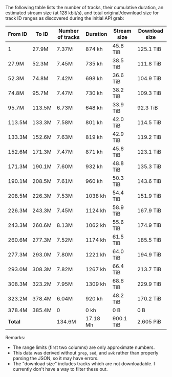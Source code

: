 The following table lists the number of tracks, their cumulative duration, an estimated stream size (at 128 kbit/s), and total original/download size for track ID ranges as discovered during the initial API grab:

<!--
| WARC | From ID | To ID | Number of tracks | Duration | Stream size | Download size |
|---|---|---|---|---|---|---|
| 00000 | 1 | 27.9M | 7365468 | 3147517310682 ms | 50360276960000 B | 137590393185905 B |
| 00001 | 27.9M | 52.3M | 7446996 | 2644745617728 ms | 42315929872000 B | 122941239142282 B |
| 00002 | 52.3M | 74.8M | 7415742 | 2511823757137 ms | 40189180112000 B | 115300350559087 B |
| 00003 | 74.8M | 95.7M | 7467899 | 2628177856925 ms | 42050845696000 B | 120228970390786 B |
| 00004 | 95.7M | 113.5M | 6734967 | 2332917063965 ms | 37326673008000 B | 101470158687380 B |
| 00005 | 113.5M | 133.3M | 7583197 | 2883981565625 ms | 46143705040000 B | 125928821184565 B |
| 00006 | 133.3M | 152.6M | 7634374 | 2947270224343 ms | 47156323584000 B | 131048047775718 B |
| 00007 | 152.6M | 171.3M | 7471819 | 3136420328845 ms | 50182725248000 B | 135301271099097 B |
| 00008 | 171.3M | 190.1M | 7597259 | 3354706638874 ms | 53675306208000 B | 148819758868559 B |
| 00009 | 190.1M | 208.5M | 7607345 | 3455602600144 ms | 55289641600000 B | 157916180280576 B |
| 00010 | 208.5M | 226.3M | 7532171 | 3735549240198 ms | 59768787840000 B | 167045800421531 B |
| 00011 | 226.3M | 243.3M | 7447566 | 4045412090770 ms | 64726593440000 B | 184602808087063 B |
| 00012 | 243.3M | 260.6M | 8129035 | 3822362229443 ms | 61157795664000 B | 192355833005507 B |
| 00013 | 260.6M | 277.3M | 7521741 | 4226299594069 ms | 67620793504000 B | 203904932569588 B |
| 00014 | 277.3M | 293.0M | 7800818 | 4395587569832 ms | 70329401104000 B | 214256181712653 B |
| 00015 | 293.0M | 308.3M | 7815715 | 4561273926105 ms | 72980382816000 B | 234946072426494 B |
| 00016 | 308.3M | 323.2M | 7945061 | 4712668483100 ms | 75402695728000 B | 252828683440463 B |
| 00017 | 323.2M | 378.4M | 6037030 | 3310538690214 ms | 52968619040000 B | 187135143378806 B |
| 00018 | 378.4M | 385.4M | 0 | 0 ms | 0 | 0 |
| **Total** | | | 134554203 | 61852854787999 ms | 989645676464000 B | 2933620646216060 B |
-->

| From ID | To ID | Number of tracks | Duration | Stream size | Download size |
|---|---|---|---|---|---|
| 1 | 27.9M | 7.37M | 874 kh | 45.8 TiB | 125.1 TiB |
| 27.9M | 52.3M | 7.45M | 735 kh | 38.5 TiB | 111.8 TiB |
| 52.3M | 74.8M | 7.42M | 698 kh | 36.6 TiB | 104.9 TiB |
| 74.8M | 95.7M | 7.47M | 730 kh | 38.2 TiB | 109.3 TiB |
| 95.7M | 113.5M | 6.73M | 648 kh | 33.9 TiB | 92.3 TiB |
| 113.5M | 133.3M | 7.58M | 801 kh | 42.0 TiB | 114.5 TiB |
| 133.3M | 152.6M | 7.63M | 819 kh | 42.9 TiB | 119.2 TiB |
| 152.6M | 171.3M | 7.47M | 871 kh | 45.6 TiB | 123.1 TiB |
| 171.3M | 190.1M | 7.60M | 932 kh | 48.8 TiB | 135.3 TiB |
| 190.1M | 208.5M | 7.61M | 960 kh | 50.3 TiB | 143.6 TiB |
| 208.5M | 226.3M | 7.53M | 1038 kh | 54.4 TiB | 151.9 TiB |
| 226.3M | 243.3M | 7.45M | 1124 kh | 58.9 TiB | 167.9 TiB |
| 243.3M | 260.6M | 8.13M | 1062 kh | 55.6 TiB | 174.9 TiB |
| 260.6M | 277.3M | 7.52M | 1174 kh | 61.5 TiB | 185.5 TiB |
| 277.3M | 293.0M | 7.80M | 1221 kh | 64.0 TiB | 194.9 TiB |
| 293.0M | 308.3M | 7.82M | 1267 kh | 66.4 TiB | 213.7 TiB |
| 308.3M | 323.2M | 7.95M | 1309 kh | 68.6 TiB | 229.9 TiB |
| 323.2M | 378.4M | 6.04M | 920 kh | 48.2 TiB | 170.2 TiB |
| 378.4M | 385.4M | 0 | 0 kh | 0 B | 0 B |
| **Total** | | 134.6M | 17.18 Mh | 900.1 TiB | 2.605 PiB |

Remarks:
* The range limits (first two columns) are only approximate numbers.
* This data was derived without  `grep`, `sed`, and `awk` rather than properly parsing the JSON, so it may have errors.
* The "download size" includes tracks which are not downloadable. I currently don't have a way to filter these out.
